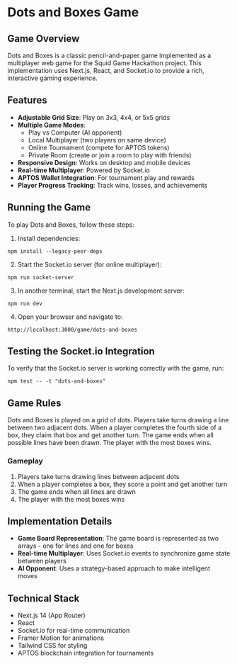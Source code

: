 # Dots and Boxes Game

## Game Overview
Dots and Boxes is a classic pencil-and-paper game implemented as a multiplayer web game for the Squid Game Hackathon project. This implementation uses Next.js, React, and Socket.io to provide a rich, interactive gaming experience.

## Features
- **Adjustable Grid Size**: Play on 3x3, 4x4, or 5x5 grids
- **Multiple Game Modes**:
  - Play vs Computer (AI opponent)
  - Local Multiplayer (two players on same device)
  - Online Tournament (compete for APTOS tokens)
  - Private Room (create or join a room to play with friends)
- **Responsive Design**: Works on desktop and mobile devices
- **Real-time Multiplayer**: Powered by Socket.io
- **APTOS Wallet Integration**: For tournament play and rewards
- **Player Progress Tracking**: Track wins, losses, and achievements

## Running the Game
To play Dots and Boxes, follow these steps:

1. Install dependencies:
```
npm install --legacy-peer-deps
```

2. Start the Socket.io server (for online multiplayer):
```
npm run socket-server
```

3. In another terminal, start the Next.js development server:
```
npm run dev
```

4. Open your browser and navigate to:
```
http://localhost:3000/game/dots-and-boxes
```

## Testing the Socket.io Integration
To verify that the Socket.io server is working correctly with the game, run:
```
npm test -- -t "dots-and-boxes"
```

## Game Rules
Dots and Boxes is played on a grid of dots. Players take turns drawing a line between two adjacent dots. When a player completes the fourth side of a box, they claim that box and get another turn. The game ends when all possible lines have been drawn. The player with the most boxes wins.

### Gameplay
1. Players take turns drawing lines between adjacent dots
2. When a player completes a box, they score a point and get another turn
3. The game ends when all lines are drawn
4. The player with the most boxes wins

## Implementation Details
- **Game Board Representation**: The game board is represented as two arrays - one for lines and one for boxes
- **Real-time Multiplayer**: Uses Socket.io events to synchronize game state between players
- **AI Opponent**: Uses a strategy-based approach to make intelligent moves

## Technical Stack
- Next.js 14 (App Router)
- React
- Socket.io for real-time communication
- Framer Motion for animations
- Tailwind CSS for styling
- APTOS blockchain integration for tournaments 